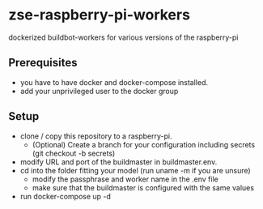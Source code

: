 # zse-raspberry-pi-workers
dockerized buildbot-workers for various versions of the raspberry-pi

## Prerequisites
- you have to have docker and docker-compose installed.
- add your unprivileged user to the docker group

## Setup
* clone / copy this repository to a raspberry-pi.
  * (Optional) Create a branch for your configuration including secrets (git checkout -b secrets)
* modify URL and port of the buildmaster in buildmaster.env.
* cd into the folder fitting your model (run uname -m if you are unsure)
  * modify the passphrase and worker name in the .env file
  * make sure that the buildmaster is configured with the same values
* run docker-compose up -d
